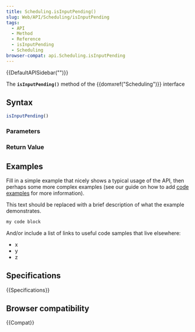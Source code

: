 ```yaml
---
title: Scheduling.isInputPending()
slug: Web/API/Scheduling/isInputPending
tags:
  - API
  - Method
  - Reference
  - isInputPending
  - Scheduling
browser-compat: api.Scheduling.isInputPending
---
```

{{DefaultAPISidebar("")}}

The **`isInputPending()`** method of the {{domxref("Scheduling")}} interface 

## Syntax

```js
isInputPending()
```

### Parameters



### Return Value



## Examples

Fill in a simple example that nicely shows a typical usage of the API, then perhaps some more complex examples (see our guide on how to add [code examples](/en-US/docs/MDN/Contribute/Structures/Code_examples) for more information).

This text should be replaced with a brief description of what the example demonstrates.

```js
my code block
```

And/or include a list of links to useful code samples that live elsewhere:

*   x
*   y
*   z

## Specifications

{{Specifications}}

## Browser compatibility

{{Compat}}

